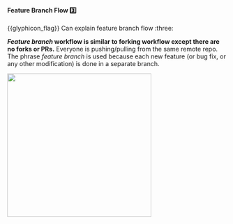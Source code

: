 <div id="title">

#### Feature Branch Flow :three:

<span id="prereqs"><dynamic-panel src="../forkingWorkflow/unit-inElsewhere-asFlat.md" boilerplate header="%%{{glyphicon_education}} Revision Control → Forking Workflow%%" /></span>

</div>
<span id="outcomes">{{glyphicon_flag}} Can explain feature branch flow :three:</span>

<div id="body">

**_Feature branch_ workflow is similar to forking workflow except there are no forks or PRs.** Everyone is pushing/pulling from the same remote repo. The phrase _feature branch_ is used because each new feature (or bug fix, or any other modification) is done in a separate branch. 

<img src="{{baseUrl}}/revisionControl/featureBranchFlow/images/diagram.png" height="330" />
<p/>

</div>

<div id="extras">
  <include src="resources.md" />
</div>